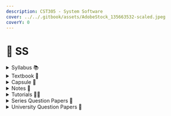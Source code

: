 ```yaml
---
description: CST305 - System Software
cover: ../../.gitbook/assets/AdobeStock_135663532-scaled.jpeg
coverY: 0
---
```


# 💽 SS

<details>

<summary>Syllabus 📚</summary>

[CST305](https://drive.google.com/file/d/163ZyfbzQ0_vLbRQkeddJ2bWAwZlbLhxE/view?usp=drive_link)👈

</details>

<details>

<summary>Textbook 📖</summary>

[SS Textbook](https://drive.google.com/drive/folders/163HjzzYOvBC2sYulzB6gLQyWqa5ekPFZ?usp=drive_link)👈

</details>

<details>

<summary>Capsule 💊</summary>

[SS Short Notes](https://drive.google.com/drive/folders/1f_b7k616WQoWVLewRgbYNuSVQBvK3Bld?usp=drive_link) 👈

</details>

<details>

<summary>Notes 📒</summary>

[SS Notes](https://drive.google.com/drive/folders/1Z-LfMKxTfQoTUKvKHT_IdcjLOvYdDLzy?usp=drive_link)👈

</details>

<details>

<summary>Tutorials 🧑‍🏫</summary>

[System Software (SS) | S5 | CST305 | KTU | 2019 Scheme - Anna Thomas](https://youtube.com/playlist?list=PLv-1irVkw_hTDl_KBHhAoHvPYYGPrrlxg\&feature=shared)👈

[System Software - AjuComputerScience](https://youtube.com/playlist?list=PLfRQm-CAhIYdmrhqN_CgZQ24NB9s4Wmp4\&feature=shared) 👈

[KTU CS303 System Software (S5 CSE) - KTU Computer Science Tutor ](https://youtube.com/playlist?list=PLFRgmKDjFa_p9pnvLP0trMkewKr1HC6rY\&feature=shared)👈

[KTU CS303 SYSTEM SOFTWARE - Dept. of Computer Science & Engineering, CCE](https://youtube.com/playlist?list=PLZsB-Etza3jvNqeN4aWQsr3TnqKyENGVM\&feature=shared) 👈

[System Software- 2019 Scheme - Renisha's CS Eduworld](https://youtube.com/playlist?list=PLIpw4h-qIUWxIXtO9Nea9DRMqcxt6DAN0\&feature=shared) 👈

</details>

<details>

<summary>Series Question Papers 📃</summary>

[SS Series QPs](https://drive.google.com/drive/folders/1l63ylcurbGElmQqv2CjR2k1DjER2Tpix)👈

</details>

<details>

<summary>University Question Papers 📄</summary>

[SS PYQs](https://drive.google.com/drive/folders/1l5MHLJHqfAlYDb-ymryVhszpJHd5TXUz?usp=drive_link) 👈

</details>
